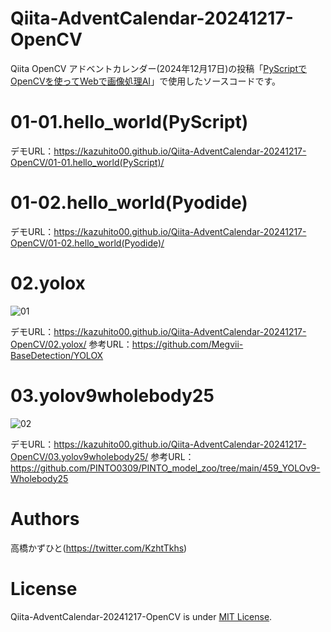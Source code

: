 # Qiita-AdventCalendar-20241217-OpenCV

Qiita OpenCV アドベントカレンダー(2024年12月17日)の投稿「[PyScriptでOpenCVを使ってWebで画像処理AI](https://qiita.com/Kazuhito/private/eb35bbe373370fbf7ada)」で使用したソースコードです。

# 01-01.hello_world(PyScript)
デモURL：https://kazuhito00.github.io/Qiita-AdventCalendar-20241217-OpenCV/01-01.hello_world(PyScript)/

# 01-02.hello_world(Pyodide)
デモURL：https://kazuhito00.github.io/Qiita-AdventCalendar-20241217-OpenCV/01-02.hello_world(Pyodide)/

# 02.yolox
![01](https://github.com/user-attachments/assets/5fb67365-7312-4b27-a537-fc0293f18ad0)

デモURL：https://kazuhito00.github.io/Qiita-AdventCalendar-20241217-OpenCV/02.yolox/
参考URL：https://github.com/Megvii-BaseDetection/YOLOX

# 03.yolov9wholebody25
![02](https://github.com/user-attachments/assets/fa3aa16a-51c6-4de3-9406-a6bb94bff513)

デモURL：https://kazuhito00.github.io/Qiita-AdventCalendar-20241217-OpenCV/03.yolov9wholebody25/
参考URL：https://github.com/PINTO0309/PINTO_model_zoo/tree/main/459_YOLOv9-Wholebody25

# Authors
高橋かずひと(https://twitter.com/KzhtTkhs)
 
# License 
Qiita-AdventCalendar-20241217-OpenCV is under [MIT License](LICENSE).
